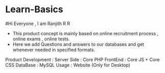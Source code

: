 # Learn-Basics

#Hi Everyone , I am Ranjith R R

  * This product concept is mainly based on online recruitment process , online exams , online tests.
  * Here we add Questions and answers to our databases and get whenever needed in specified formats.
 
Product Development : 
  Server Side : Core PHP
  FrontEnd : Core JS + Core CSS
  DataBase : MySQL
  Usage : Website (Only for Desktop)
  
